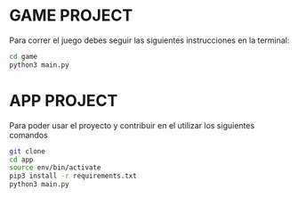 # GAME PROJECT

Para correr el juego debes seguir las siguientes instrucciones en la terminal:

```sh
cd game
python3 main.py
```

# APP PROJECT

Para poder usar el proyecto y contribuir en el utilizar los siguientes comandos

```sh
git clone
cd app
source env/bin/activate
pip3 install -r requirements.txt
python3 main.py
```